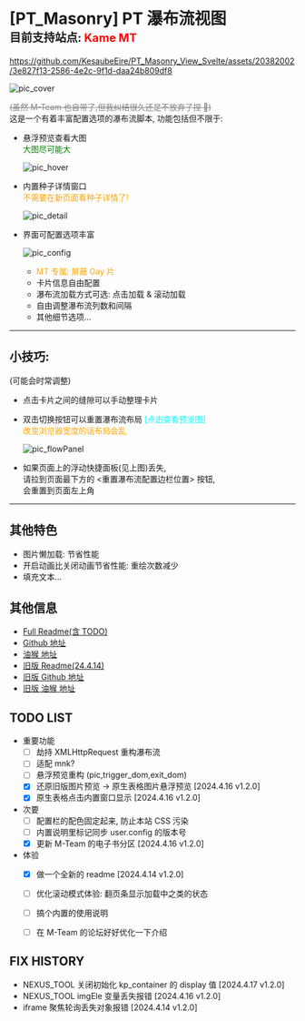 # [PT_Masonry] PT 瀑布流视图<br><span style="font-size:20px;">目前支持站点: </span><span style="font-size:20px;font-weight:700;color:red;"> Kame MT </span>

<!-- ./video.mp4 -->

<!-- https://github.com/KesaubeEire/PT_Masonry_View_Svelte/raw/newMT/readme/video.mp4 -->

https://github.com/KesaubeEire/PT_Masonry_View_Svelte/assets/20382002/3e827f13-2586-4e2c-9f1d-daa24b809df8

![pic_cover](https://raw.githubusercontent.com/KesaubeEire/PT_Masonry_View_Svelte/newMT/readme/pic_cover.png)

<s style="color:gray;">(虽然 M-Team 也自带了,但我纠结很久还是不放弃了捏 🤡)</s>  
这是一个有着丰富配置选项的瀑布流脚本, 功能包括但不限于:

- 悬浮预览查看大图
  <br>
  <span style="color:green;">大图尽可能大</span>

    ![pic_hover](https://raw.githubusercontent.com/KesaubeEire/PT_Masonry_View_Svelte/newMT/readme/pic_hover.png)

- 内置种子详情窗口
  <br>
  <span style="color:orange;">不需要在新页面看种子详情了!</span>

    ![pic_detail](https://raw.githubusercontent.com/KesaubeEire/PT_Masonry_View_Svelte/newMT/readme/pic_detail.png)

- 界面可配置选项丰富

    ![pic_config](https://raw.githubusercontent.com/KesaubeEire/PT_Masonry_View_Svelte/newMT/readme/pic_config.png)

  - <span style="color:orange;">MT 专属: 屏蔽 Gay 片</span>
  - 卡片信息自由配置
  - 瀑布流加载方式可选: 点击加载 & 滚动加载
  - 自由调整瀑布流列数和间隔
  - 其他细节选项...

---

## 小技巧:

(可能会时常调整)

<!-- TODO: 这里要调整 -->

- 点击卡片之间的缝隙可以手动整理卡片
- 双击切换按钮可以重置瀑布流布局
  <span style="color:cyan;">[点击查看预览图]</span>
  <br>
  <span style="color:orange;">改变浏览器宽度的话布局会乱</span>

    ![pic_flowPanel](https://raw.githubusercontent.com/KesaubeEire/PT_Masonry_View_Svelte/newMT/readme/pic_flowPanel.png)

- 如果页面上的浮动快捷面板(见上图)丢失,   
  请拉到页面最下方的 <重置瀑布流配置边栏位置> 按钮,  
  会重置到页面左上角  
---

## 其他特色

- 图片懒加载: 节省性能
- 开启动画比关闭动画节省性能: 重绘次数减少
- 填充文本...

## 其他信息

- [Full Readme(含 TODO)](https://github.com/KesaubeEire/PT_Masonry_View_Svelte/blob/newMT/README.md)
- [Github 地址](https://github.com/KesaubeEire/PT_Masonry_View_Svelte)
- [油猴 地址](https://greasyfork.org/zh-CN/scripts/470821)
- [旧版 Readme(24.4.14)](./readme/readme_old.md)
- [旧版 Github 地址](https://github.com/KesaubeEire/PT_TorrentList_Masonry)
- [旧版 油猴 地址](https://greasyfork.org/zh-CN/scripts/465249-pt种子列表无限下拉瀑布流视图)

## TODO LIST

- 重要功能
  - [ ] 劫持 XMLHttpRequest 重构瀑布流
  - [ ] 适配 mnk?
  - [ ] 悬浮预览重构 (pic,trigger_dom,exit_dom)
  - [x] 还原旧版图片预览 -> 原生表格图片悬浮预览 [2024.4.16 v1.2.0]
  - [x] 原生表格点击内置窗口显示 [2024.4.16 v1.2.0]
- 次要
  - [ ] 配置栏的配色固定起来, 防止本站 CSS 污染
  - [ ] 内置说明里标记同步 user.config 的版本号
  - [x] 更新 M-Team 的电子书分区 [2024.4.16 v1.2.0]
- 体验
  - [x] 做一个全新的 readme [2024.4.14 v1.2.0]
  - [ ] 优化滚动模式体验: 翻页条显示加载中之类的状态
  - [ ] 搞个内置的使用说明
  - [ ] 在 M-Team 的论坛好好优化一下介绍


## FIX HISTORY
- NEXUS_TOOL 关闭初始化 kp_container 的 display 值 [2024.4.17 v1.2.0]
- NEXUS_TOOL imgEle 变量丢失报错 [2024.4.16 v1.2.0]
- iframe 聚焦轮询丢失对象报错 [2024.4.14 v1.2.0]